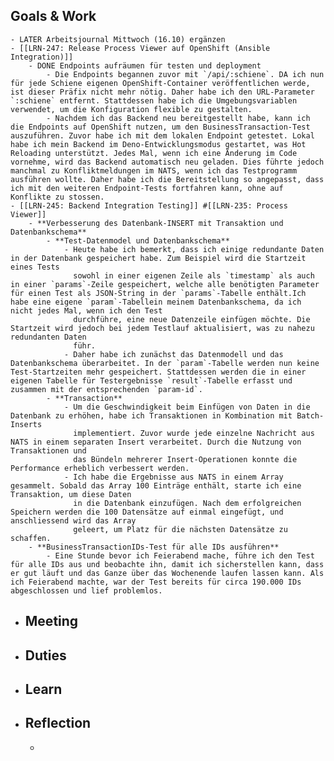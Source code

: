 ## Goals & Work
	- LATER Arbeitsjournal Mittwoch (16.10) ergänzen
	- [[LRN-247: Release Process Viewer auf OpenShift (Ansible Integration)]]
		- DONE Endpoints aufräumen für testen und deployment
			- Die Endpoints begannen zuvor mit `/api/:schiene`. DA ich nun für jede Schiene eigenen OpenShift-Container veröffentlichen werde, ist dieser Präfix nicht mehr nötig. Daher habe ich den URL-Parameter `:schiene` entfernt. Stattdessen habe ich die Umgebungsvariablen verwendet, um die Konfiguration flexible zu gestalten.
			- Nachdem ich das Backend neu bereitgestellt habe, kann ich die Endpoints auf OpenShift nutzen, um den BusinessTransaction-Test auszuführen. Zuvor habe ich mit dem lokalen Endpoint getestet. Lokal habe ich mein Backend im Deno-Entwicklungsmodus gestartet, was Hot Reloading unterstützt. Jedes Mal, wenn ich eine Änderung im Code vornehme, wird das Backend automatisch neu geladen. Dies führte jedoch manchmal zu Konfliktmeldungen im NATS, wenn ich das Testprogramm ausführen wollte. Daher habe ich die Bereitstellung so angepasst, dass ich mit den weiteren Endpoint-Tests fortfahren kann, ohne auf Konflikte zu stossen.
	- [[LRN-245: Backend Integration Testing]] #[[LRN-235: Process Viewer]]
		- **Verbesserung des Datenbank-INSERT mit Transaktion und Datenbankschema**
			- **Test-Datenmodel und Datenbankschema**
				- Heute habe ich bemerkt, dass ich einige redundante Daten in der Datenbank gespeichert habe. Zum Beispiel wird die Startzeit eines Tests 
				  sowohl in einer eigenen Zeile als `timestamp` als auch in einer `params`-Zeile gespeichert, welche alle benötigten Parameter für einen Test als JSON-String in der `params`-Tabelle enthält.Ich habe eine eigene `param`-Tabellein meinem Datenbankschema, da ich nicht jedes Mal, wenn ich den Test 
				  durchführe, eine neue Datenzeile einfügen möchte. Die Startzeit wird jedoch bei jedem Testlauf aktualisiert, was zu nahezu redundanten Daten 
				  führ.
				- Daher habe ich zunächst das Datenmodell und das Datenbankschema überarbeitet. In der `param`-Tabelle werden nun keine Test-Startzeiten mehr gespeichert. Stattdessen werden die in einer eigenen Tabelle für Testergebnisse `result`-Tabelle erfasst und zusammen mit der entsprechenden `param-id`.
			- **Transaction**
				- Um die Geschwindigkeit beim Einfügen von Daten in die Datenbank zu erhöhen, habe ich Transaktionen in Kombination mit Batch-Inserts 
				  implementiert. Zuvor wurde jede einzelne Nachricht aus NATS in einem separaten Insert verarbeitet. Durch die Nutzung von Transaktionen und 
				  das Bündeln mehrerer Insert-Operationen konnte die Performance erheblich verbessert werden.
				- Ich habe die Ergebnisse aus NATS in einem Array gesammelt. Sobald das Array 100 Einträge enthält, starte ich eine Transaktion, um diese Daten 
				  in die Datenbank einzufügen. Nach dem erfolgreichen Speichern werden die 100 Datensätze auf einmal eingefügt, und anschliessend wird das Array 
				  geleert, um Platz für die nächsten Datensätze zu schaffen.
		- **BusinessTransactionIDs-Test für alle IDs ausführen**
			- Eine Stunde bevor ich Feierabend mache, führe ich den Test für alle IDs aus und beobachte ihn, damit ich sicherstellen kann, dass er gut läuft und das Ganze über das Wochenende laufen lassen kann. Als ich Feierabend machte, war der Test bereits für circa 190.000 IDs abgeschlossen und lief problemlos.
- ## Meeting
- ## Duties
- ## Learn
- ## Reflection
	-